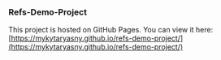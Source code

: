 ### Refs-Demo-Project

This project is hosted on GitHub Pages. You can view it here:
[https://mykytaryasny.github.io/refs-demo-project/](https://mykytaryasny.github.io/refs-demo-project/)
